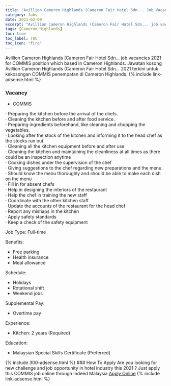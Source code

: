 ```yaml
---
title: "Avillion Cameron Highlands (Cameron Fair Hotel Sdn... Job Vacancies 2021 - COMMIS" 
category: Jobs 
date: 2021-02-09 
excerpt: "Avillion Cameron Highlands (Cameron Fair Hotel Sdn... job vacancies 2021 for COMMIS position which based in Cameron Highlands. Jawatan kosong Avillion Cameron Highlands (Cameron Fair Hotel Sdn... 2021 terkini untuk kekosongan COMMIS penempatan di Cameron Highlands" 
tags: [Cameron Highlands] 
toc: true 
toc_label: TOC 
toc_icon: "fire" 
--- 
```


Avillion Cameron Highlands (Cameron Fair Hotel Sdn... job vacancies 2021 for COMMIS position which based in Cameron Highlands. Jawatan kosong Avillion Cameron Highlands (Cameron Fair Hotel Sdn... 2021 terkini untuk kekosongan COMMIS penempatan di Cameron Highlands. 
{% include link-adsense.html %} 
### Vacancy 
- COMMIS 
<div><p>&#183; Preparing the kitchen before the arrival of the chefs.<br>&#183; Cleaning the kitchen before and after food service.<br>&#183; Preparing ingredients beforehand, like cleaning and chopping the vegetables.<br>&#183; Looking after the stock of the kitchen and informing it to the head chef as the stocks run out.<br>&#183; Cleaning all the kitchen equipment before and after use<br>&#183; Cleaning the kitchen and maintaining the cleanliness at all times as there could be an inspection anytime<br>&#183; Cooking dishes under the supervision of the chef<br>&#183; Giving suggestions to the chef regarding new preparations and the menu<br>&#183; Should know the menu thoroughly and should be able to make each dish on the menu<br>&#183; Fill in for absent chefs<br>&#183; Help in designing the interiors of the restaurant<br>&#183; Help the chef in training the new staff<br>&#183; Coordinate with the other kitchen staff<br>&#183; Update the accounts of the restaurant for the head chef<br>&#183; Report any mishaps in the kitchen<br>&#183; Apply safety standards<br>&#183; Keep a check of the safety equipment</p><p>Job Type: Full-time</p><p>Benefits:</p><ul><li>Free parking</li><li>Health insurance</li><li>Meal allowance</li></ul><p>Schedule:</p><ul><li>Holidays</li><li>Rotational shift</li><li>Weekend jobs</li></ul><p>Supplemental Pay:</p><ul><li>Overtime pay</li></ul><p>Experience:</p><ul><li>Kitchen: 2 years (Required)</li></ul><p>Education:</p><ul><li>Malaysian Special Skills Certificate (Preferred)</li></ul></div> 
{% include 300-adsense.html %} 
### How To Apply 
Are you looking for new challenge and job opportunity in hotel industry this 2021 ?
Just apply this COMMIS job online through Indeed Malaysia 
<a href="https://malaysia.indeed.com/viewjob?jk=4efe4e7671551a4c" class="btn btn--info" target="_blank" rel="nofollow noopenner">Apply Online</a> 
{% include link-adsense.html %} 